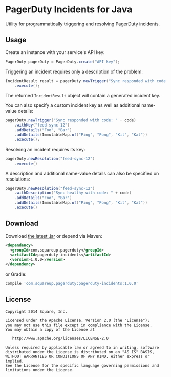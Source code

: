 PagerDuty Incidents for Java
=============================

Utility for programmatically triggering and resolving PagerDuty incidents.



Usage
-----

Create an instance with your service's API key:
```java
PagerDuty pagerDuty = PagerDuty.create("API key");
```

Triggering an incident requires only a description of the problem:
```java
IncidentResult result = pagerDuty.newTrigger("Sync responded with code: " + code)
    .execute();
```
The returned `IncidentResult` object will contain a generated incident key.

You can also specify a custom incident key as well as additional name-value details:
```java
pagerDuty.newTrigger("Sync responded with code: " + code)
    .withKey("feed-sync-12")
    .addDetails("Foo", "Bar")
    .addDetails(ImmutableMap.of("Ping", "Pong", "Kit", "Kat"))
    .execute();
```

Resolving an incident requires its key: 
```java
pagerDuty.newResolution("feed-sync-12")
    .execute()
```

A description and additional name-value details can also be specified on resolutions:
```java
pagerDuty.newResolution("feed-sync-12")
    .withDescription("Sync healthy with code: " + code)
    .addDetails("Foo", "Bar")
    .addDetails(ImmutableMap.of("Ping", "Pong", "Kit", "Kat"))
    .execute()
```



Download
--------

Download [the latest .jar][dl] or depend via Maven:
```xml
<dependency>
  <groupId>com.squareup.pagerduty</groupId>
  <artifactId>pagerduty-incidents</artifactId>
  <version>1.0.0</version>
</dependency>
```
or Gradle:
```groovy
compile 'com.squareup.pagerduty:pagerduty-incidents:1.0.0'
```



License
-------

    Copyright 2014 Square, Inc.

    Licensed under the Apache License, Version 2.0 (the "License");
    you may not use this file except in compliance with the License.
    You may obtain a copy of the License at

       http://www.apache.org/licenses/LICENSE-2.0

    Unless required by applicable law or agreed to in writing, software
    distributed under the License is distributed on an "AS IS" BASIS,
    WITHOUT WARRANTIES OR CONDITIONS OF ANY KIND, either express or implied.
    See the License for the specific language governing permissions and
    limitations under the License.



 [dl]: http://repository.sonatype.org/service/local/artifact/maven/redirect?r=central-proxy&g=com.squareup.pagerduty&a=pagerduty-incidents&v=LATEST
